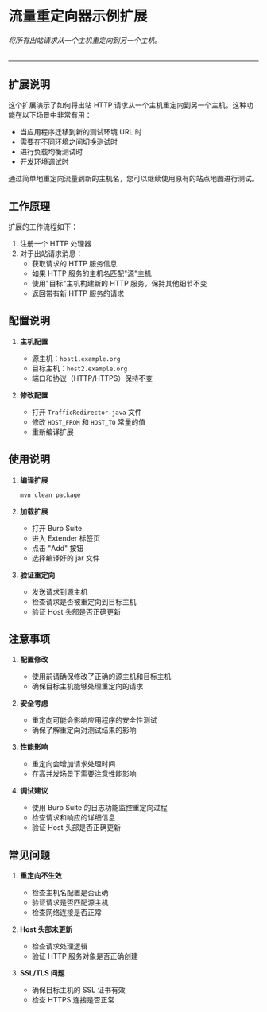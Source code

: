 # 流量重定向器示例扩展

###### 将所有出站请求从一个主机重定向到另一个主机。

---

## 扩展说明

这个扩展演示了如何将出站 HTTP 请求从一个主机重定向到另一个主机。这种功能在以下场景中非常有用：
- 当应用程序迁移到新的测试环境 URL 时
- 需要在不同环境之间切换测试时
- 进行负载均衡测试时
- 开发环境调试时

通过简单地重定向流量到新的主机名，您可以继续使用原有的站点地图进行测试。

## 工作原理

扩展的工作流程如下：
1. 注册一个 HTTP 处理器
2. 对于出站请求消息：
   - 获取请求的 HTTP 服务信息
   - 如果 HTTP 服务的主机名匹配"源"主机
   - 使用"目标"主机构建新的 HTTP 服务，保持其他细节不变
   - 返回带有新 HTTP 服务的请求

## 配置说明

1. **主机配置**
   - 源主机：`host1.example.org`
   - 目标主机：`host2.example.org`
   - 端口和协议（HTTP/HTTPS）保持不变

2. **修改配置**
   - 打开 `TrafficRedirector.java` 文件
   - 修改 `HOST_FROM` 和 `HOST_TO` 常量的值
   - 重新编译扩展

## 使用说明

1. **编译扩展**
   ```bash
   mvn clean package
   ```

2. **加载扩展**
   - 打开 Burp Suite
   - 进入 Extender 标签页
   - 点击 "Add" 按钮
   - 选择编译好的 jar 文件

3. **验证重定向**
   - 发送请求到源主机
   - 检查请求是否被重定向到目标主机
   - 验证 Host 头部是否正确更新

## 注意事项

1. **配置修改**
   - 使用前请确保修改了正确的源主机和目标主机
   - 确保目标主机能够处理重定向的请求

2. **安全考虑**
   - 重定向可能会影响应用程序的安全性测试
   - 确保了解重定向对测试结果的影响

3. **性能影响**
   - 重定向会增加请求处理时间
   - 在高并发场景下需要注意性能影响

4. **调试建议**
   - 使用 Burp Suite 的日志功能监控重定向过程
   - 检查请求和响应的详细信息
   - 验证 Host 头部是否正确更新

## 常见问题

1. **重定向不生效**
   - 检查主机名配置是否正确
   - 验证请求是否匹配源主机
   - 检查网络连接是否正常

2. **Host 头部未更新**
   - 检查请求处理逻辑
   - 验证 HTTP 服务对象是否正确创建

3. **SSL/TLS 问题**
   - 确保目标主机的 SSL 证书有效
   - 检查 HTTPS 连接是否正常